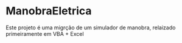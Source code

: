 # ManobraEletrica
Este projeto é uma migrção de um simulador de manobra, relaizado primeiramente em VBA + Excel
